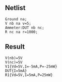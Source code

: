 ## Netlist

```text
Ground na;
V nb na v=5;
Ammeter:DUT nb nc;
R nc na r=1000;
```

## Result

```text
V(nb)=5V
V(nc)=5V
V1{Vd=5V,I=-5mA,P=-25mW}
DUT{I=5mA}
R1{Vd=5V,I=5mA,P=25mW}
```
